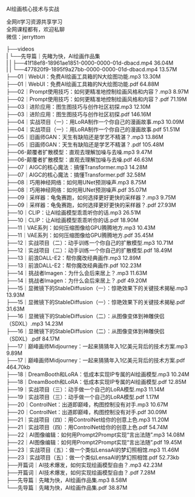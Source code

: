 AI绘画核心技术与实战

全网it学习资源共享学习<br>全网课程都有，欢迎私聊<br>微信：jerryttom<br>

├──videos<br> | └──先导篇｜先睹为快，AI绘画作品集<br> | | ├──41f18ef8-18961ae1851-0000-0000-01d-dbacd.mp4 36.04M<br> | | └──477820f9-1895f9a27bb-0000-0000-01d-dbacd.mp4 13.57M<br> ├──01｜WebUI：免费AI绘画工具箱的N大绘图功能.mp3 13.30M<br> ├──01｜WebUI：免费AI绘画工具箱的N大绘图功能.pdf 64.88M<br> ├──02｜Prompt使用技巧：如何更精准地控制绘画风格和内容？.mp3 8.97M<br> ├──02｜Prompt使用技巧：如何更精准地控制绘画风格和内容？.pdf 71.19M<br> ├──03｜进阶应用：图生图技巧与创作社区初探.mp3 12.10M<br> ├──03｜进阶应用：图生图技巧与创作社区初探.pdf 146.16M<br> ├──04｜实战项目（一）：用LoRA制作一个你自己的漫画故事.mp3 10.09M<br> ├──04｜实战项目（一）：用LoRA制作一个你自己的漫画故事.pdf 51.51M<br> ├──05｜旧画师GAN：天生有缺陷还是学艺不精湛？.mp3 13.86M<br> ├──05｜旧画师GAN：天生有缺陷还是学艺不精湛？.pdf 105.48M<br> ├──06-颠覆者扩散模型：直观去理解加噪与去噪.mp3 9.47M<br> ├──06-颠覆者扩散模型：直观去理解加噪与去噪.pdf 46.63M<br> ├──07｜AIGC的核心魔法：搞懂Transformer.mp3 14.28M<br> ├──07｜AIGC的核心魔法：搞懂Transformer.pdf 32.58M<br> ├──08｜巧用神经网络：如何用UNet预测噪声.mp3 8.75M<br> ├──08｜巧用神经网络：如何用UNet预测噪声.pdf 35.07M<br> ├──09｜采样器：龟兔赛跑，如何选择更好更快的采样器？.mp3 9.75M<br> ├──09｜采样器：龟兔赛跑，如何选择更好更快的采样器？.pdf 27.93M<br> ├──10｜CLIP：让AI绘画模型乖乖听你的话.mp3 26.51M<br> ├──10｜CLIP：让AI绘画模型乖乖听你的话.pdf 18.90M<br> ├──11｜VAE系列：如何压缩图像给GPU腾腾地方.mp3 10.43M<br> ├──11｜VAE系列：如何压缩图像给GPU腾腾地方.pdf 35.45M<br> ├──12｜实战项目（二）：动手训练一个你自己的扩散模型.mp3 10.71M<br> ├──12｜实战项目（二）：动手训练一个你自己的扩散模型.pdf 18.49M<br> ├──13｜前浪DALL-E2：帮你魔改经典画作.mp3 12.89M<br> ├──13｜前浪DALL-E2：帮你魔改经典画作.pdf 102.23M<br> ├──14｜挑战者Imagen：为什么会后来居上？.mp3 11.63M<br> ├──14｜挑战者Imagen：为什么会后来居上？.pdf 49.20M<br> ├──15｜显微镜下的StableDiffusion（一）：惊艳效果下的关键技术揭秘.mp3 13.93M<br> ├──15｜显微镜下的StableDiffusion（一）：惊艳效果下的关键技术揭秘.pdf 31.63M<br> ├──16｜显微镜下的StableDiffusion（二）：从图像变体到神雕侠侣（SDXL）.mp3 14.23M<br> ├──16｜显微镜下的StableDiffusion（二）：从图像变体到神雕侠侣（SDXL）.pdf 84.17M<br> ├──17｜巅峰画师Midjourney：一起来猜猜年入1亿美元背后的技术方案.mp3 9.89M<br> ├──17｜巅峰画师Midjourney：一起来猜猜年入1亿美元背后的技术方案.pdf 464.70kb<br> ├──18｜DreamBooth和LoRA：低成本实现IP专属的AI绘画模型.mp3 10.24M<br> ├──18｜DreamBooth和LoRA：低成本实现IP专属的AI绘画模型.pdf 12.85M<br> ├──19｜实战项目（三）：动手做一个自己的LoRA模型.mp3 11.14M<br> ├──19｜实战项目（三）：动手做一个自己的LoRA模型.pdf 1.17M<br> ├──20｜ControlNet：出道即巅峰，构图控制没有对手.mp3 10.67M<br> ├──20｜ControlNet：出道即巅峰，构图控制没有对手.pdf 30.09M<br> ├──21｜实战项目（四）：用ControlNet给你的创意上色.mp3 11.20M<br> ├──21｜实战项目（四）：用ControlNet给你的创意上色.pdf 54.74M<br> ├──22｜AI图像编辑：如何用Prompt2Prompt实现“言出法随”.mp3 14.08M<br> ├──22｜AI图像编辑：如何用Prompt2Prompt实现“言出法随”.pdf 19.45M<br> ├──23｜实战项目（五）：做一个类似LensaAI的梦幻照相馆.mp3 11.46M<br> ├──23｜实战项目（五）：做一个类似LensaAI的梦幻照相馆.pdf 52.73kb<br> ├──开篇词｜AI技术爆发，如何实现绘画模型自由？.mp3 42.23M<br> ├──开篇词｜AI技术爆发，如何实现绘画模型自由？.pdf 7.28M<br> ├──先导篇｜先睹为快，AI绘画作品集.mp3 8.58M<br> └──先导篇｜先睹为快，AI绘画作品集.pdf 38.87M